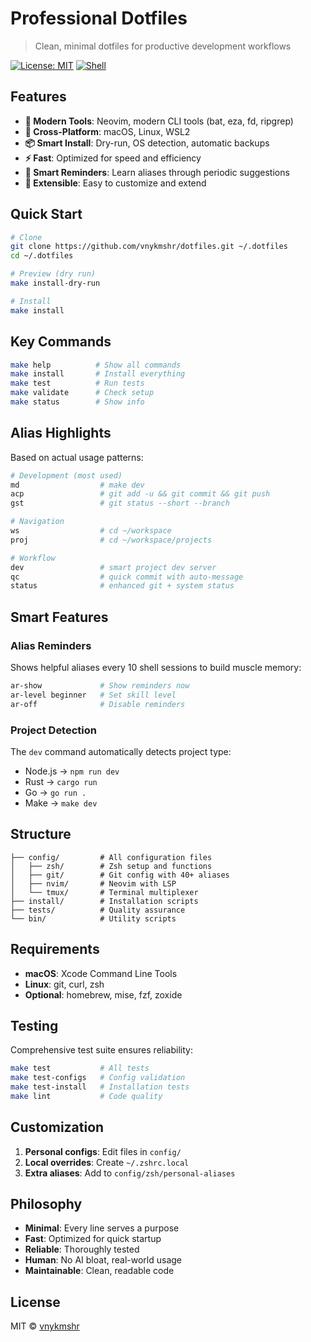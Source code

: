 # Professional Dotfiles

> Clean, minimal dotfiles for productive development workflows

[![License: MIT](https://img.shields.io/badge/License-MIT-yellow.svg)](https://opensource.org/licenses/MIT)
[![Shell](https://img.shields.io/badge/Shell-Zsh-green.svg)](https://www.zsh.org/)

## Features

- **🎯 Modern Tools**: Neovim, modern CLI tools (bat, eza, fd, ripgrep)
- **🔄 Cross-Platform**: macOS, Linux, WSL2
- **📦 Smart Install**: Dry-run, OS detection, automatic backups
- **⚡ Fast**: Optimized for speed and efficiency
- **🧠 Smart Reminders**: Learn aliases through periodic suggestions
- **🔧 Extensible**: Easy to customize and extend

## Quick Start

```bash
# Clone
git clone https://github.com/vnykmshr/dotfiles.git ~/.dotfiles
cd ~/.dotfiles

# Preview (dry run)
make install-dry-run

# Install
make install
```

## Key Commands

```bash
make help          # Show all commands
make install       # Install everything
make test          # Run tests
make validate      # Check setup
make status        # Show info
```

## Alias Highlights

Based on actual usage patterns:

```bash
# Development (most used)
md                  # make dev
acp                 # git add -u && git commit && git push
gst                 # git status --short --branch

# Navigation
ws                  # cd ~/workspace
proj                # cd ~/workspace/projects

# Workflow
dev                 # smart project dev server
qc                  # quick commit with auto-message
status              # enhanced git + system status
```

## Smart Features

### Alias Reminders
Shows helpful aliases every 10 shell sessions to build muscle memory:

```bash
ar-show             # Show reminders now
ar-level beginner   # Set skill level
ar-off              # Disable reminders
```

### Project Detection
The `dev` command automatically detects project type:
- Node.js → `npm run dev`
- Rust → `cargo run`
- Go → `go run .`
- Make → `make dev`

## Structure

```
├── config/         # All configuration files
│   ├── zsh/        # Zsh setup and functions
│   ├── git/        # Git config with 40+ aliases
│   ├── nvim/       # Neovim with LSP
│   └── tmux/       # Terminal multiplexer
├── install/        # Installation scripts
├── tests/          # Quality assurance
└── bin/            # Utility scripts
```

## Requirements

- **macOS**: Xcode Command Line Tools
- **Linux**: git, curl, zsh
- **Optional**: homebrew, mise, fzf, zoxide

## Testing

Comprehensive test suite ensures reliability:

```bash
make test           # All tests
make test-configs   # Config validation
make test-install   # Installation tests
make lint           # Code quality
```

## Customization

1. **Personal configs**: Edit files in `config/`
2. **Local overrides**: Create `~/.zshrc.local`
3. **Extra aliases**: Add to `config/zsh/personal-aliases`

## Philosophy

- **Minimal**: Every line serves a purpose
- **Fast**: Optimized for quick startup
- **Reliable**: Thoroughly tested
- **Human**: No AI bloat, real-world usage
- **Maintainable**: Clean, readable code

## License

MIT © [vnykmshr](https://github.com/vnykmshr)